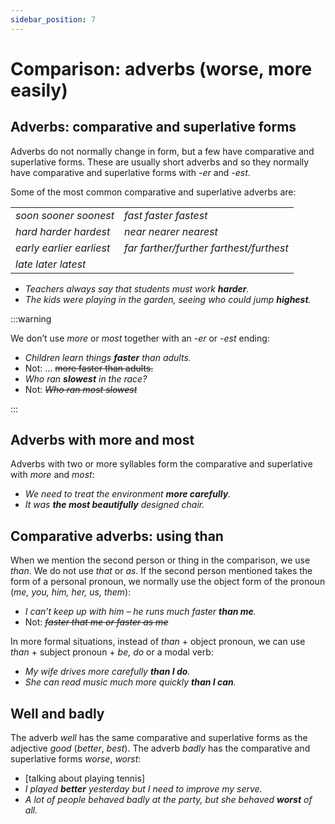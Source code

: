 ```yaml
---
sidebar_position: 7
---
```


# Comparison: adverbs (worse, more easily)

## Adverbs: comparative and superlative forms

Adverbs do not normally change in form, but a few have comparative and superlative forms. These are usually short adverbs and so they normally have comparative and superlative forms with -*er* and -*est*.

Some of the most common comparative and superlative adverbs are:

<table><tbody><tr valign="top"><td><i>soon sooner soonest</i></td><td><i>fast faster fastest</i></td></tr><tr valign="top"><td><i>hard harder hardest</i></td><td><i>near nearer nearest</i></td></tr><tr valign="top"><td><i>early earlier earliest</i></td><td><i>far farther/further farthest/furthest</i></td></tr><tr valign="top"><td><i>late later latest</i></td><td><br/></td></tr></tbody></table>

- *Teachers always say that students must work **harder**.*
- *The kids were playing in the garden, seeing who could jump **highest**.*

:::warning

We don’t use *more* or *most* together with an -*er* or -*est* ending:

- *Children learn things **faster** than adults.*
- Not: … ~~more faster than adults.~~
- *Who ran **slowest** in the race?*
- Not: *~~Who ran most slowest~~*

:::

## Adverbs with more and most

Adverbs with two or more syllables form the comparative and superlative with *more* and *most*:

- *We need to treat the environment **more carefully**.*
- *It was **the most beautifully** designed chair.*

## Comparative adverbs: using than

When we mention the second person or thing in the comparison, we use *than*. We do not use *that* or *as*. If the second person mentioned takes the form of a personal pronoun, we normally use the object form of the pronoun (*me, you, him, her, us, them*):

- *I can’t keep up with him – he runs much faster **than me**.*
- Not: *~~faster that me or faster as me~~*

In more formal situations, instead of *than* + object pronoun, we can use *than* + subject pronoun + *be, do* or a modal verb:

- *My wife drives more carefully **than I do**.*
- *She can read music much more quickly **than I can**.*

## Well and badly

The adverb *well* has the same comparative and superlative forms as the adjective *good* (*better*, *best*). The adverb *badly* has the comparative and superlative forms *worse*, *worst*:

- \[talking about playing tennis\]
- *I played **better** yesterday but I need to improve my serve.*
- *A lot of people behaved badly at the party, but she behaved **worst** of all.*
